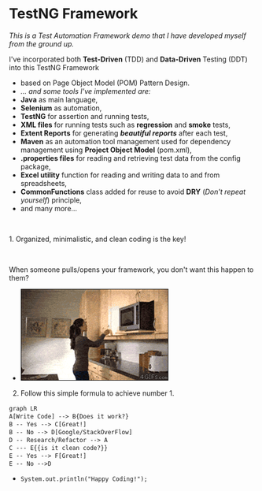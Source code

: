 # TestNG Framework
_This is a Test Automation Framework demo that I have developed myself from the ground up._

I've incorporated both **Test-Driven** (TDD) and **Data-Driven** Testing (DDT) into this TestNG Framework
- based on Page Object Model (POM) Pattern Design. 
- _... and some tools I've implemented are:_
- **Java** as main language,
- **Selenium** as automation,
- **TestNG** for assertion and running tests,
- **XML files** for running tests such as **regression** and **smoke** tests,
- **Extent Reports** for generating **_beautiful reports_** after each test,
- **Maven** as an automation tool management used for dependency management using **Project Object Model** (pom.xml),
- **.properties files** for reading and retrieving test data from the config package,
- **Excel utility** function for reading and writing data to and from spreadsheets,
- **CommonFunctions** class added for reuse to avoid **DRY** (_Don't repeat yourself_) principle,
- and many more...

<p>&nbsp;</p>
1. Organized, minimalistic, and clean coding is the key!
<p>&nbsp;</p>

When someone pulls/opens your framework, you don't want this happen to them? 

- ![](screenshots/tupperware-fail_clean_coding.gif)

2. Follow this simple formula to achieve number 1. 
````mermaid
graph LR
A[Write Code] --> B{Does it work?} 
B -- Yes --> C[Great!]
B -- No --> D[Google/StackOverFlow]
D -- Research/Refactor --> A
C --- E{{is it clean code?}}
E -- Yes --> F[Great!]
E -- No -->D

````

- `System.out.println("Happy Coding!");`
